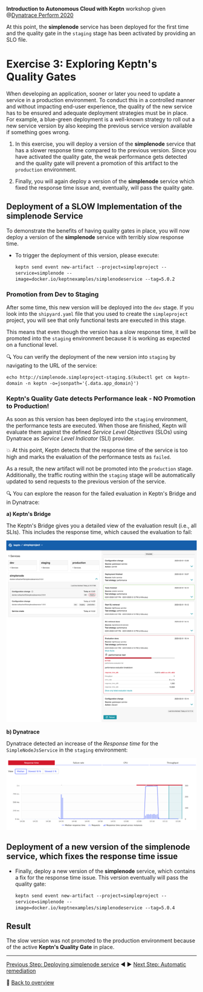 **Introduction to Autonomous Cloud with Keptn** workshop given @[Dynatrace Perform 2020](https://https://www.dynatrace.com/perform-vegas//)

At this point, the **simplenode** service has been deployed for the first time and the quality gate in the `staging` stage has been activated by providing an SLO file.

# Exercise 3: Exploring Keptn's Quality Gates

When developing an application, sooner or later you need to update a service in a production environment. To conduct this in a controlled manner and without impacting end-user experience, the quality of the new service has to be ensured and adequate deployment strategies must be in place. For example, a blue-green deployment is a well-known strategy to roll out a new service version by also keeping the previous service version available if something goes wrong.

1. In this exercise, you will deploy a version of the **simplenode** service that has a slower response time compared to the previous version. Since you have activated the quality gate, the weak performance gets detected and the quality gate will prevent a promotion of this artifact to the `production` environment.  

1. Finally, you will again deploy a version of the **simplenode** service which fixed the response time issue and, eventually, will pass the quality gate.

## Deployment of a SLOW Implementation of the simplenode Service

To demonstrate the benefits of having quality gates in place, you will now deploy a version of the **simplenode** service with terribly slow response time. 

* To trigger the deployment of this version, please execute:

    ```console
    keptn send event new-artifact --project=simpleproject --service=simplenode --image=docker.io/keptnexamples/simplenodeservice --tag=5.0.2
    ```

### Promotion from Dev to Staging

After some time, this new version will be deployed into the `dev` stage. If you look into the `shipyard.yaml` file that you used to create the `simpleproject` project, you will see that only functional tests are executed in this stage. 

This means that even though the version has a slow response time, it will be promoted into the `staging` environment because it is working as expected on a functional level. 

:mag: You can verify the deployment of the new version into `staging` by navigating to the URL of the service:

```console
echo http://simplenode.simpleproject-staging.$(kubectl get cm keptn-domain -n keptn -o=jsonpath='{.data.app_domain}')
```

### Keptn's Quality Gate detects Performance leak - NO Promotion to Production!

As soon as this version has been deployed into the `staging` environment, the performance tests are executed.
When those are finished, Keptn will evaluate them against the defined *Service Level Objectives* (SLOs) using Dynatrace as *Service Level Indicator* (SLI) provider. 

:boom: At this point, Keptn detects that the response time of the service is too high and marks the evaluation of the performance tests as `failed`.

As a result, the new artifact will not be promoted into the `production` stage. Additionally, the traffic routing within the `staging` stage will be automatically updated to send requests to the previous version of the service. 
   
:mag: You can explore the reason for the failed evaluation in Keptn's Bridge and in Dynatrace:

**a) Keptn's Bridge**

The Keptn's Bridge gives you a detailed view of the evaluation result (i.e., all SLIs).
This includes the response time, which caused the evaluation to fail:

![](../images/bridge_quality_gate.png)

**b) Dynatrace**

Dynatrace detected an increase of the *Response time* for the `SimpleNodeJsService` in the `staging` environment:

![](../images/dynatrace_response_time.png)


## Deployment of a new version of the simplenode service, which fixes the response time issue 

* Finally, deploy a new version of the **simplenode** service, which contains a fix for the response time issue.
This version eventually will pass the quality gate:

    ```console
    keptn send event new-artifact --project=simpleproject --service=simplenode --image=docker.io/keptnexamples/simplenodeservice --tag=5.0.4
    ```

## Result

The slow version was not promoted to the production environment because of the active **Keptn's Quality Gate** in place.

---

[Previous Step: Deploying simplenode service](../02_Deploying_simplenode_service) :arrow_backward: :arrow_forward: [Next Step: Automatic remediation](../04_Automatic_remediation)

:arrow_up_small: [Back to overview](https://github.com/keptn-workshops/getting-started#overview)